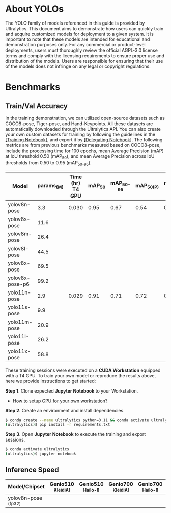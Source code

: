 # About YOLOs

The YOLO family of models referenced in this guide is provided by Ultralytics. This document aims to demonstrate how users can quickly train and acquire customized models for deployment to a given system. It is important to note that these models are intended for educational and demonstration purposes only. For any commercial or product-level deployments, users must thoroughly review the official AGPL-3.0 license terms and comply with the licensing requirements to ensure proper use and distribution of the models. Users are responsible for ensuring that their use of the models does not infringe on any legal or copyright regulations.

# Benchmarks
## Train/Val Accuracy

In the training demonstration, we can utilized open-source datasets such as COCO8-pose, Tiger-pose, and Hand-Keypoints. All these datasets are automatically downloaded through the Ultralytics API. You can also create your own custom datasets for training by following the guidelines in the [[Training Notebook]](https://github.com/R300-AI/ITRI-AI-Hub/blob/main/Model-Zoo/Keypoint-Detection/YOLOs(preview)/Train_YOLOs_on_Workstation.ipynb), and export it by [[Delegating Notebook]](https://github.com/R300-AI/ITRI-AI-Hub/blob/main/Model-Zoo/Keypoint-Detection/YOLOs(preview)/Delegate_Models_to_ONNX_and_TFLite.ipynb). The following metrics are from previous benchmarks measured based on COCO8-pose, include the processing time for 100 epochs, mean Average Precision (mAP) at IoU threshold 0.50 (mAP<sub>50</sub>), and mean Average Precision across IoU thresholds from 0.50 to 0.95 (mAP<sub>50-95</sub>).

|  Model     |  params<sub>(M)     | Time (hr)<br>T4 GPU   |  mAP<sub>50     |  mAP<sub>50-95     |  mAP<sub>50(P)     |  mAP<sub>50-95(P)     | Pre-built Models   |
|------------|-------|-----------------|-----------------|--------------------|--------------------|--------------------|--------------------|
| yolov8n-pose    | 3.3  | 0.030       | 0.95        | 0.67           |0.54|0.35 |[[ONNX]]() |
| yolov8s-pose    | 11.6 |             |             |                |    |     |[[ONNX]]() |
| yolov8m-pose    | 26.4 |             |             |                |    |     |[[ONNX]]() |
| yolov8l-pose    | 44.5 |             |             |                |    |     |[[ONNX]]() |
| yolov8x-pose    | 69.5 |             |             |                |    |     |[[ONNX]]() |
| yolov8x-pose-p6 | 99.2 |             |             |                |    |     |[[ONNX]]() |
| yolo11n-pose    | 2.9  |  0.029      | 0.91        | 0.71           |0.72|0.36 |[[ONNX]]() |
| yolo11s-pose    | 9.9  |             |             |                |    |     |[[ONNX]]() |
| yolo11m-pose    | 20.9 |             |             |                |    |     |[[ONNX]]() |
| yolo11l-pose    | 26.2 |             |             |                |    |     |[[ONNX]]() |
| yolo11x-pose    | 58.8 |             |             |                |    |     |[[ONNX]]() |












These training sessions were executed on a **CUDA Workstation** equipped with a T4 GPU. To train your own model or reproduce the results above, here we provide instructions to get started:

**Step 1**. Clone expected **Jupyter Notebook** to your Workstation.

* [How to setup GPU for your own workstation?](https://r300-ai.github.io/ITRI-AI-Hub/docs/pages/workstation.html)

**Step 2**. Create an environment and install dependencies.

```bash
$ conda create --name ultralytics python=3.11 && conda activate ultralytics
(ultralytics)$ pip install -r requirements.txt
```

**Step 3**. Open **Jupyter Notebook** to execute the training and export sessions.

```bash
$ conda activate ultralytics
(ultralytics)$ jupyter notebook
```

## Inference Speed 

| Model/Chipset               | Genio510<br><sub>KleidiAI | Genio510<br><sub>Hailo-8 | Genio700<br><sub>KleidiAI | Genio700<br><sub>Hailo-8 | Genio1200<br><sub>KleidiAI | Genio1200<br><sub>Hailo-8 |
|---------------------|-----------------------|-----------------------|-----------------------|-----------------------|------------------------|------------------------|
| yolov8n-pose<sub> (fp32) |                       |                       |                       |                       |                        |          42 ms      |

